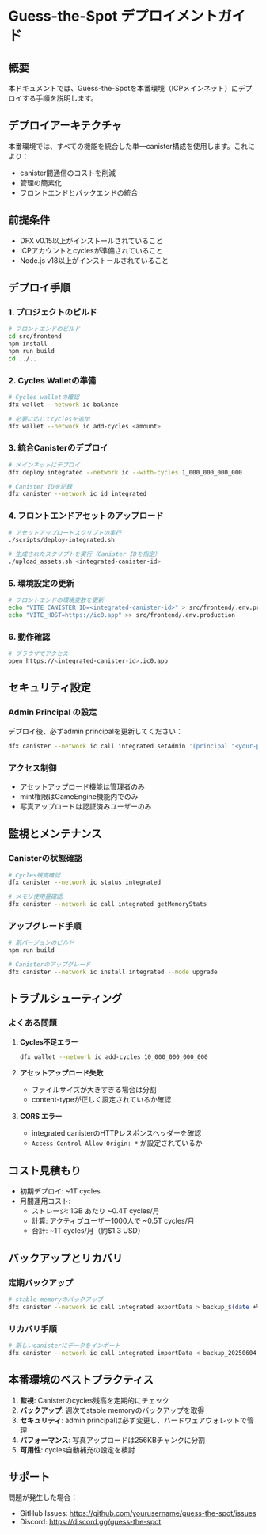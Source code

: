 # Guess-the-Spot デプロイメントガイド

## 概要
本ドキュメントでは、Guess-the-Spotを本番環境（ICPメインネット）にデプロイする手順を説明します。

## デプロイアーキテクチャ
本番環境では、すべての機能を統合した単一canister構成を使用します。これにより：
- canister間通信のコストを削減
- 管理の簡素化
- フロントエンドとバックエンドの統合

## 前提条件
- DFX v0.15以上がインストールされていること
- ICPアカウントとcyclesが準備されていること
- Node.js v18以上がインストールされていること

## デプロイ手順

### 1. プロジェクトのビルド

```bash
# フロントエンドのビルド
cd src/frontend
npm install
npm run build
cd ../..
```

### 2. Cycles Walletの準備

```bash
# Cycles walletの確認
dfx wallet --network ic balance

# 必要に応じてcyclesを追加
dfx wallet --network ic add-cycles <amount>
```

### 3. 統合Canisterのデプロイ

```bash
# メインネットにデプロイ
dfx deploy integrated --network ic --with-cycles 1_000_000_000_000

# Canister IDを記録
dfx canister --network ic id integrated
```

### 4. フロントエンドアセットのアップロード

```bash
# アセットアップロードスクリプトの実行
./scripts/deploy-integrated.sh

# 生成されたスクリプトを実行（Canister IDを指定）
./upload_assets.sh <integrated-canister-id>
```

### 5. 環境設定の更新

```bash
# フロントエンドの環境変数を更新
echo "VITE_CANISTER_ID=<integrated-canister-id>" > src/frontend/.env.production
echo "VITE_HOST=https://ic0.app" >> src/frontend/.env.production
```

### 6. 動作確認

```bash
# ブラウザでアクセス
open https://<integrated-canister-id>.ic0.app
```

## セキュリティ設定

### Admin Principal の設定
デプロイ後、必ずadmin principalを更新してください：

```bash
dfx canister --network ic call integrated setAdmin '(principal "<your-principal>")'
```

### アクセス制御
- アセットアップロード機能は管理者のみ
- mint権限はGameEngine機能内でのみ
- 写真アップロードは認証済みユーザーのみ

## 監視とメンテナンス

### Canisterの状態確認
```bash
# Cycles残高確認
dfx canister --network ic status integrated

# メモリ使用量確認
dfx canister --network ic call integrated getMemoryStats
```

### アップグレード手順
```bash
# 新バージョンのビルド
npm run build

# Canisterのアップグレード
dfx canister --network ic install integrated --mode upgrade
```

## トラブルシューティング

### よくある問題

1. **Cycles不足エラー**
   ```bash
   dfx wallet --network ic add-cycles 10_000_000_000_000
   ```

2. **アセットアップロード失敗**
   - ファイルサイズが大きすぎる場合は分割
   - content-typeが正しく設定されているか確認

3. **CORS エラー**
   - integrated canisterのHTTPレスポンスヘッダーを確認
   - `Access-Control-Allow-Origin: *` が設定されているか

## コスト見積もり

- 初期デプロイ: ~1T cycles
- 月間運用コスト:
  - ストレージ: 1GB あたり ~0.4T cycles/月
  - 計算: アクティブユーザー1000人で ~0.5T cycles/月
  - 合計: ~1T cycles/月（約$1.3 USD）

## バックアップとリカバリ

### 定期バックアップ
```bash
# stable memoryのバックアップ
dfx canister --network ic call integrated exportData > backup_$(date +%Y%m%d).json
```

### リカバリ手順
```bash
# 新しいcanisterにデータをインポート
dfx canister --network ic call integrated importData < backup_20250604.json
```

## 本番環境のベストプラクティス

1. **監視**: Canisterのcycles残高を定期的にチェック
2. **バックアップ**: 週次でstable memoryのバックアップを取得
3. **セキュリティ**: admin principalは必ず変更し、ハードウェアウォレットで管理
4. **パフォーマンス**: 写真アップロードは256KBチャンクに分割
5. **可用性**: cycles自動補充の設定を検討

## サポート

問題が発生した場合：
- GitHub Issues: https://github.com/yourusername/guess-the-spot/issues
- Discord: https://discord.gg/guess-the-spot